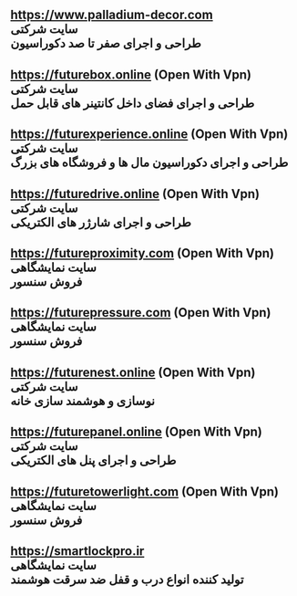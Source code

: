 https://www.palladium-decor.com <br> 
سایت شرکتی <br>
طراحی و اجرای صفر تا صد دکوراسیون
-----------
https://futurebox.online (Open With Vpn) <br>
سایت شرکتی  <br>
طراحی و اجرای فضای داخل کانتینر های قابل حمل
-----------
https://futurexperience.online (Open With Vpn) <br>
سایت شرکتی <br>
طراحی و اجرای دکوراسیون مال ها و فروشگاه های بزرگ
-----------
https://futuredrive.online (Open With Vpn) <br>
سایت شرکتی <br>
طراحی و اجرای شارژر های الکتریکی
-----------
https://futureproximity.com (Open With Vpn) <br>
سایت نمایشگاهی <br>
فروش سنسور
-----------
https://futurepressure.com (Open With Vpn) <br>
سایت نمایشگاهی <br>
فروش سنسور
-----------
https://futurenest.online (Open With Vpn) <br>
سایت شرکتی <br>
نوسازی و هوشمند سازی خانه
-----------
https://futurepanel.online (Open With Vpn) <br>
سایت شرکتی <br>
طراحی و اجرای پنل های الکتریکی
-----------
https://futuretowerlight.com (Open With Vpn) <br>
سایت نمایشگاهی <br>
فروش سنسور
-----------
https://smartlockpro.ir <br>
سایت نمایشگاهی <br>
تولید کننده انواع درب و قفل ضد سرقت هوشمند
-----------
